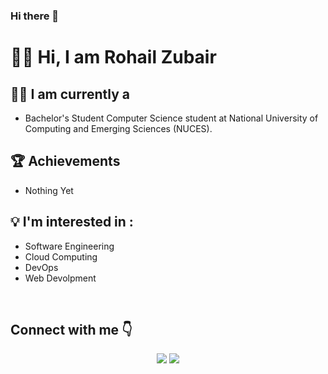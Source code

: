 ### Hi there 👋

<!--
**Rohail-Zubair/Rohail-Zubair** is a ✨ _special_ ✨ repository because its `README.md` (this file) appears on your GitHub profile.

Here are some ideas to get you started:

- 🔭 I’m currently working on ...
- 🌱 I’m currently learning ...
- 👯 I’m looking to collaborate on ...
- 🤔 I’m looking for help with ...
- 💬 Ask me about ...
- 📫 How to reach me: ...
- 😄 Pronouns: ...
- ⚡ Fun fact: ...
-->

# 🙋‍♂️ Hi, I am <b>Rohail Zubair</b>

## 👩‍💻 I am currently a

- Bachelor's Student Computer Science student at National University of Computing and Emerging Sciences (NUCES).


## 🏆 Achievements

- Nothing Yet 




## 💡 <b>I'm interested in :</b>
<ul>
  <li> Software Engineering</li>
  <li> Cloud Computing</li>
  <li> DevOps</li>
  <li> Web Devolpment</li>
  
</ul>

</br>

## Connect with me 👇

  <p align="center">
  <a href="https://www.linkedin.com/in/rohail-zubair/"><img src= "https://img.shields.io/endpoint?color=blue&label=LinkedIn&logo=linkedIn&logoColor=white&url=https%3A%2F%2Fmocki.io%2Fv1%2Ff86032c9-302f-4ace-8ae2-d6674b5ced2c"/></a>
  <a href="mailto:rohailzubair263@gmail.com"><img src="https://img.shields.io/endpoint?color=red&label=Gmail&logo=gmail&logoColor=white&url=https%3A%2F%2Fmocki.io%2Fv1%2Ff86032c9-302f-4ace-8ae2-d6674b5ced2c"/></a>
  
